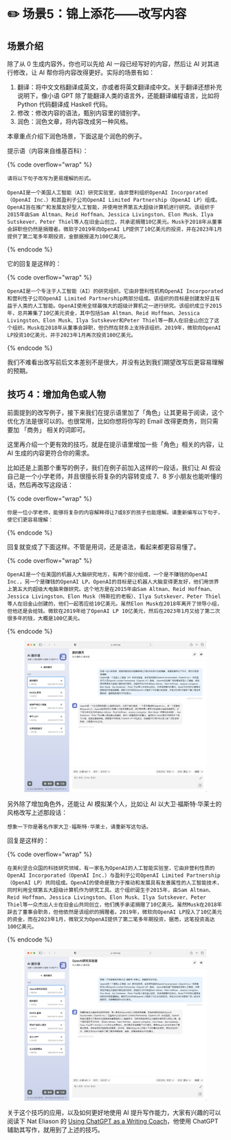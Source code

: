 # ✏️ 场景5：锦上添花——改写内容

## 场景介绍

除了从 0 生成内容外，你也可以先给 AI 一段已经写好的内容，然后让 AI 对其进行修改，让 AI 帮你将内容改得更好。实际的场景有如：

1. 翻译：将中文文档翻译成英文，亦或者将英文翻译成中文。关于翻译还想补充说明下，像小语 GPT 除了能翻译人类的语言外，还能翻译编程语言，比如将 Python 代码翻译成 Haskell 代码。
2. 修改：修改内容的语法，甄别内容里的错别字。
3. 润色：润色文章，将内容改成另一种风格。

本章重点介绍下润色场景，下面这是个润色的例子。

提示语（内容来自维基百科）：

{% code overflow="wrap" %}
```other
请将以下句子改写为更易理解的形式。

OpenAI是一个美国人工智能（AI）研究实验室，由非营利组织OpenAI Incorporated（OpenAI Inc.）和其盈利子公司OpenAI Limited Partnership（OpenAI LP）组成。 OpenAI旨在推广和发展友好型人工智能，并使用世界第五大超级计算机进行研究。该组织于2015年由Sam Altman、Reid Hoffman、Jessica Livingston、Elon Musk、Ilya Sutskever、Peter Thiel等人在旧金山创立，共承诺捐赠10亿美元。Musk于2018年从董事会辞职但仍然是捐赠者。微软于2019年向OpenAI LP提供了10亿美元的投资，并在2023年1月提供了第二笔多年期投资，金额据报道为100亿美元。
```
{% endcode %}

它的回复是这样的：

{% code overflow="wrap" %}
```other
OpenAI是一个专注于人工智能（AI）的研究组织。它由非营利性机构OpenAI Incorporated和营利性子公司OpenAI Limited Partnership两部分组成。该组织的目标是创建友好且有益于人类的人工智能。OpenAI使用全球最强大的超级计算机之一进行研究。该组织成立于2015年，总共筹集了10亿美元资金，其中包括Sam Altman、Reid Hoffman、Jessica Livingston、Elon Musk、Ilya Sutskever和Peter Thiel等一群人在旧金山创立了这个组织。Musk在2018年从董事会辞职，但仍然在财务上支持该组织。2019年，微软向OpenAI LP投资10亿美元，并于2023年1月再次投资100亿美元。
```
{% endcode %}

我们不难看出改写前后文本差别不是很大，并没有达到我们期望改写后更容易理解的预期。

## 技巧 4：增加角色或人物

前面提到的改写例子，接下来我们在提示语里加了「角色」让其更易于阅读，这个优化方法是很可以的。也很常用，比如你想将你写的 Email 改得更商务，则只需要加 「商务」 相关的词即可。

这里再介绍一个更有效的技巧，就是在提示语里增加一些「角色」相关的内容，让 AI 生成的内容更符合你的需求。

比如还是上面那个重写的例子，我们在例子前加入这样的一段话，我们让 AI 假设自己是一个小学老师，并且很擅长将复杂的内容转变成 7、8 岁小朋友也能听懂的话，然后再改写这段话：

{% code overflow="wrap" %}
```other
你是一位小学老师，能够将复杂的内容解释得让7或8岁的孩子也能理解。请重新编写以下句子，使它们更容易理解：
```
{% endcode %}

回复就变成了下面这样。不管是用词，还是语法，看起来都更容易懂了。

{% code overflow="wrap" %}
```other
OpenAI是一个在美国的机器人大脑研究地方，有两个部分组成，一个是不赚钱的OpenAI Inc.，另一个是赚钱的OpenAI LP。OpenAI的目标是让机器人大脑变得更友好，他们用世界上第五大的超级大电脑来做研究。这个地方是在2015年由Sam Altman、Reid Hoffman、Jessica Livingston、Elon Musk（特斯拉的老板）、Ilya Sutskever、Peter Thiel等人在旧金山创建的，他们一起答应给10亿美元。虽然Elon Musk在2018年离开了领导小组，但他还是会给钱。微软在2019年给了OpenAI LP 10亿美元，然后在2023年1月又给了第二次很多年的钱，大概是100亿美元。
```
{% endcode %}

<figure><img src="../.gitbook/assets/image(88).png" alt=""><figcaption></figcaption></figure>

另外除了增加角色外，还能让 AI 模拟某个人，比如让 AI 以大卫·福斯特·华莱士的风格改写上述那段话：

```other
想象一下你是著名作家大卫·福斯特·华莱士，请重新写这句话。
```

回复是这样的：

{% code overflow="wrap" %}
```other
在美利坚合众国的科技研究领域，有一家名为OpenAI的人工智能实验室，它由非营利性质的OpenAI Incorporated（OpenAI Inc.）与盈利子公司OpenAI Limited Partnership（OpenAI LP）共同组成。OpenAI的使命是致力于推动和发展具有友善属性的人工智能技术，同时利用全球第五大超级计算机作为研究工具。这个组织诞生于2015年，由Sam Altman、Reid Hoffman、Jessica Livingston、Elon Musk、Ilya Sutskever、Peter Thiel等一众杰出人士在旧金山共同创立，他们携手承诺捐赠了10亿美元。虽然Musk在2018年辞去了董事会职务，但他依然是该组织的捐赠者。2019年，微软向OpenAI LP投入了10亿美元的资金，而在2023年1月，微软又为OpenAI提供了第二笔多年期投资，据悉，这笔投资高达100亿美元。
```
{% endcode %}

<figure><img src="../.gitbook/assets/image(39).png" alt=""><figcaption></figcaption></figure>

关于这个技巧的应用，以及如何更好地使用 AI 提升写作能力，大家有兴趣的可以阅读下 Nat Eliason 的 [Using ChatGPT as a Writing Coach](https://blog.nateliason.com/p/chatgpt-writing-coach)，他使用 ChatGPT 辅助其写作，就用到了上述的技巧。

